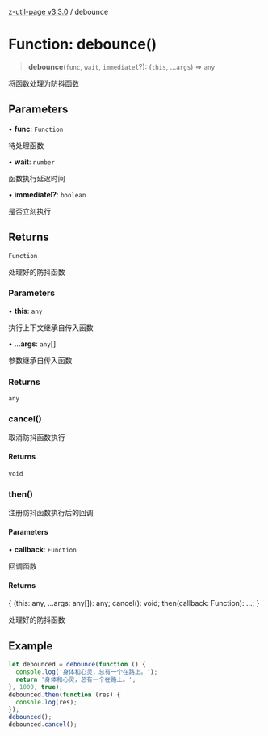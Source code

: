 [z-util-page v3.3.0](../index.md) / debounce

# Function: debounce()

> **debounce**(`func`, `wait`, `immediatel`?): (`this`, ...`args`) => `any`

将函数处理为防抖函数

## Parameters

• **func**: `Function`

待处理函数

• **wait**: `number`

函数执行延迟时间

• **immediatel?**: `boolean`

是否立刻执行

## Returns

`Function`

处理好的防抖函数

### Parameters

• **this**: `any`

执行上下文继承自传入函数

• ...**args**: `any`[]

参数继承自传入函数

### Returns

`any`

### cancel()

取消防抖函数执行

#### Returns

`void`

### then()

注册防抖函数执行后的回调

#### Parameters

• **callback**: `Function`

回调函数

#### Returns

\{ (this: any, ...args: any\[\]): any; cancel(): void; then(callback: Function): ...; \}

处理好的防抖函数

## Example

```ts
let debounced = debounce(function () {
  console.log('身体和心灵，总有一个在路上。');
  return '身体和心灵，总有一个在路上。';
}, 1000, true);
debounced.then(function (res) {
  console.log(res);
});
debounced();
debounced.cancel();
```
